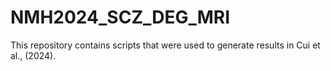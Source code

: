# NMH2024_SCZ_DEG_MRI
This repository contains scripts that were used to generate results in Cui et al., (2024).
